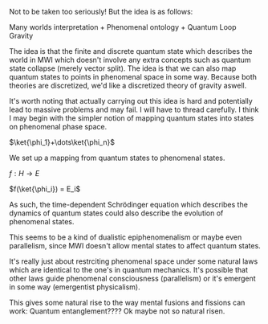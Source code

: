 

Not to be taken too seriously! But the idea is as follows:

Many worlds interpretation + Phenomenal ontology + Quantum Loop Gravity


The idea is that the finite and discrete quantum state which describes the world in MWI which doesn't involve any extra concepts such as quantum state collapse (merely vector split). The idea is that we can also map quantum states to points in phenomenal space in some way. Because both theories are discretized, we'd like a discretized theory of gravity aswell.

It's worth noting that actually carrying out this idea is hard and potentially lead to massive problems and may fail. I will have to thread carefully. I think I may begin with the simpler notion of mapping quantum states into states on phenomenal phase space. 


$\ket{\phi_1}+\dots\ket{\phi_n}$ 

We set up a mapping from quantum states to phenomenal states.

$f : H \rightarrow E$

$f(\ket{\phi_i}) = E_i$

As such, the time-dependent Schrödinger equation which describes the dynamics of quantum states could also describe the evolution of phenomenal states. 

This seems to be a kind of dualistic epiphenomenalism or maybe even parallelism, since MWI doesn't allow mental states to affect quantum states. 


It's really just about restrciting phenomenal space under some natural laws which are identical to the one's in quantum mechanics. It's possible that other laws guide phenomenal consciousness (parallelism) or it's emergent in some way (emergentist physicalism). 


This gives some natural rise to the way mental fusions and fissions can work: Quantum entanglement???? Ok maybe not so natural risen. 